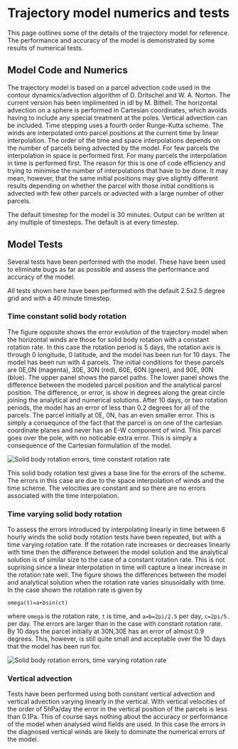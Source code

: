 
Trajectory model numerics and tests
===================================

This page outlines some of the details of the trajectory model for reference. The performance and accuracy of the model is demonstrated by some results of numerical tests.

Model Code and Numerics
-----------------------

The trajectory model is based on a parcel advection code used in the contour dynamics/advection algorithm of D. Dritschel and W. A. Norton. 
The current version has been implimented in idl by M. Bithell. The horizontal advection on a sphere is performed in Cartesian coordinates, 
which avoids having to include any special treatment at the poles. Vertical advection can be included. Time stepping uses a fourth 
order Runge-Kutta scheme. The winds are interpolated onto parcel positions at the current time by linear interpolation. 
The order of the time and space interpolations depends on the number of parcels being advected by the model. 
For few parcels the interpolation in space is performed first. For many parcels the interpolation in time is performed first. 
The reason for this is one of code efficiency and trying to minimise the number of interpolations that have to be done. 
It may mean, however, that the same initial positions may give slightly different results depending on whether the parcel 
with those initial conditions is advected with few other parcels or advected with a large number of other parcels.

The default timestep for the model is 30 minutes. Output can be written at any multiple of timesteps. The default is at every timestep.

Model Tests
-----------

Several tests have been performed with the model. These have been used to eliminate bugs as far as possible and assess 
the performance and accuracy of the model.

All tests shown here have been performed with the default 2.5x2.5 degree grid and with a 40 minute timestep.

### Time constant solid body rotation

The figure opposite shows the error evolution of the trajectory model when the horizontal winds are those for solid body 
rotation with a constant rotation rate. In this case the rotation period is 5 days, the rotation axis is through 0 longitude, 
0 latitude, and the model has been run for 10 days. The model has been run with 4 parcels. The initial conditions for these 
parcels are 0E,0N (magenta), 30E, 30N (red), 60E, 60N (green), and 90E, 90N (blue). The upper panel shows the parcel paths. 
The lower panel shows the difference between the modeled parcel position and the analytical parcel position. The difference, 
or error, is show in degrees along the great circle joining the analytical and numerical solutions. After 10 days, or two 
rotation periods, the model has an error of less than 0.2 degrees for all of the parcels. The parcel initially at 0E, 0N, 
has an even smaller error. This is simply a consequnce of the fact that the parcel is on one of the cartesian coordinate 
planes and never has an E-W component of wind. This parcel goes over the pole, with no noticable extra error. 
This is simply a consequence of the Cartesian formulation of the model.

![][1]

This solid body rotation test gives a base line for the errors of the scheme. The errors in this case are due to the space 
interpolation of winds and the time scheme. The velocities are constant and so there are no errors 
associated with the time interpolation.

### Time varying solid body rotation

To assess the errors introduced by interpolating linearly in time between 6 hourly winds the solid body rotation tests 
have been repeated, but with a time varying rotation rate. If the rotation rate increases or decreases linearly with time 
then the difference between the model solution and the analytical solution is of similar size to the case of a constant 
rotation rate. This is not suprising since a linear interpolation in time will capture a linear increase in the 
rotation rate well. The figure shows the differences between the model and analytical solution when the rotation 
rate varies sinusoidally with time. In the case shown the rotation rate is given by

    omega(t)=a+bsin(ct)

where `omega` is the rotation rate, `t` is time, and `a=b=2pi/2.5` per day, `c=2pi/5.` per day. The errors are larger 
than in the case with constant rotation rate. By 10 days the parcel initially at 30N,30E has an error of almost 0.9 degrees. 
This, however, is still quite small and acceptable over the 10 days that the model has been run for.

![][2]

### Vertical advection

Tests have been performed using both constant vertical advection and vertical advection varying linearly in the vertical. 
With vertical velocities of the order of 5hPa/day the error in the vertical position of the parcels is less than 0.1Pa. 
This of course says nothing about the accuracy or performance of the model when analysed wind fields are used. In this 
case the errors in the diagnosed vertical winds are likely to dominate the numerical errors of the model.

[1]: sol_rot_tc.gif "Solid body rotation errors, time constant rotation rate"
[2]: sol_rot_tv.gif "Solid body rotation errors, time varying rotation rate"